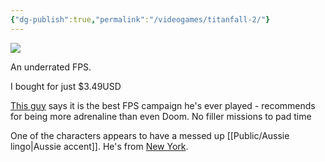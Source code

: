 ```yaml
---
{"dg-publish":true,"permalink":"/videogames/titanfall-2/"}
---
```


![](https://cdn.cloudflare.steamstatic.com/steam/apps/1237970/header.jpg?t=1668565264)

An underrated FPS.

I bought for just $3.49USD

[This guy](https://youtu.be/f0za4n1siFg) says it is the best FPS campaign he's ever played - recommends for being more adrenaline than even Doom. No filler missions to pad time

One of the characters appears to have a messed up [[Public/Aussie lingo\|Aussie accent]]. He's from [New York](https://www.imdb.com/name/nm0851317/bio/?ref_=nm_ov_bio_sm).